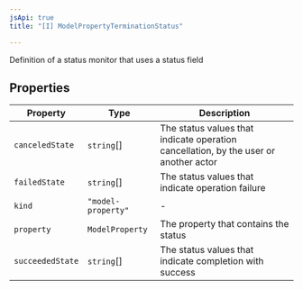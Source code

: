 ```yaml
---
jsApi: true
title: "[I] ModelPropertyTerminationStatus"

---
```

Definition of a status monitor that uses a status field

## Properties

| Property | Type | Description |
| ------ | ------ | ------ |
| `canceledState` | `string`[] | The status values that indicate operation cancellation, by the user or another actor |
| `failedState` | `string`[] | The status values that indicate operation failure |
| `kind` | `"model-property"` | - |
| `property` | `ModelProperty` | The property that contains the status |
| `succeededState` | `string`[] | The status values that indicate completion with success |

